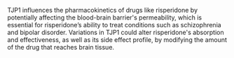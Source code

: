 TJP1 influences the pharmacokinetics of drugs like risperidone by potentially affecting the blood-brain barrier's permeability, which is essential for risperidone’s ability to treat conditions such as schizophrenia and bipolar disorder. Variations in TJP1 could alter risperidone's absorption and effectiveness, as well as its side effect profile, by modifying the amount of the drug that reaches brain tissue.